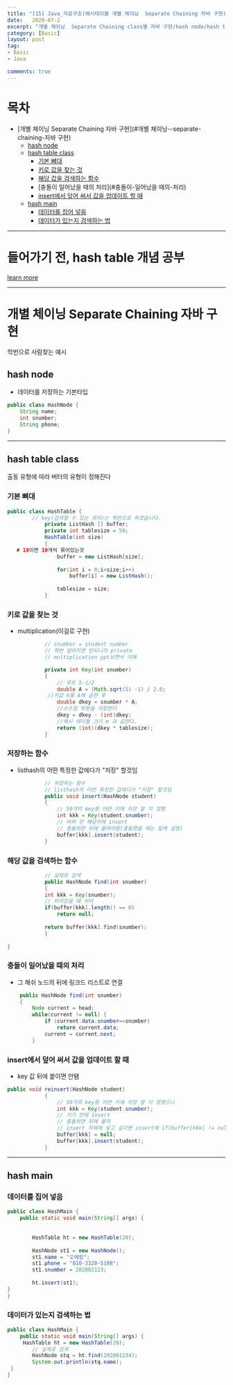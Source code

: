 ```yaml
---
title: "[15] Java_자료구조(해시테이블 개별 체이닝  Separate Chaining 자바 구현)"
date:   2020-07-2
excerpt: "개별 체이닝  Separate Chaining class별 자바 구현/hash node/hash table class(기본 뼈대,키로 값을 찾는 것,해당 값을 검색하는 함수,충돌이 일어났을 때의 처리,insert에서 덮어 써서 값을 업데이트 할 때/hash main(데이터를 집어 넣음,데이터가 있는지 검색하는 법))"
category: [Basic]
layout: post
tag:
- Basic
- Java

comments: true
---
```


# 목차
- [개별 체이닝  Separate Chaining 자바 구현](#개별 체이닝--separate-chaining-자바 구현)
  * [hash node](#hash-node)
  * [hash table class](#hash-table-class)
    + [기본 뼈대](#기본-뼈대)
    + [키로 값을 찾는 것](#키로-값을-찾는-것)
    + [해당 값을 검색하는 함수](#해당-값을-검색하는-함수)
    + [충돌이 일어났을 때의 처리](#충돌이-일어났을 때의-처리)
    + [insert에서 덮어 써서 값을 업데이트 할 때](#insertinsert에서-덮어-써서-값을-업데이트-할-때)
  * [hash main](#hash-main)
    + [데이터를 집어 넣음](#데이터를-집어-넣음)
    + [데이터가 있는지 검색하는 법](#데이터가-있는지-검색하는-법)

----

# 들어가기 전, hash table 개념 공부

[learn more](https://yerimoh.github.io/Algo016/)

---


# 개별 체이닝  Separate Chaining 자바 구현
학번으로 사람찾는 예시
## hash node    
* 데이터를 저장하는 기본타입    

```java
public class HashNode {
	String name;
	int snumber;
	String phone;
}
```

---

## hash table class
출동 유형에 따라 버터의 유형이 정해진다

### 기본 뼈대
```java
public class HashTable {
		// key(검색할 수 있는 위치)는 학번으로 하겠습니다. 
			private ListHash [] buffer;
			private int tablesize = 50;
			HashTable(int size)
			{
   # 10이면 10개씩 묶어있는것
				buffer = new ListHash[size];
				
				for(int i = 0;i<size;i++)
					buffer[i] = new ListHash();
				
				tablesize = size;
			}
```

### 키로 값을 찾는 것
* multiplication(이걸로 구현)

```java
			// snumber = student number
			// 학번 알려지면 안되니까 private
			// multiplication ppt보면서 이해

			private int Key(int snumber)
			{
				// 루트 5-1/2
				double A = (Math.sqrt(5) -1) / 2.0;
			 //키값 k를 A에 곱한 후 
				double dkey = snumber * A;
				//소수점 부분을 저장한다
				dkey = dkey - (int)dkey;
				//해시 테이블 크기 m 과 곱한다.
				return (int)(dkey * tablesize);
			}
```		

### 저장하는 함수
* listhash의 어떤 특정한 값에다가 "저장" 할것임
 
```java
			// 저장하는 함수
			// listhash의 어떤 특정한 값에다가 "저장" 할것임
			public void insert(HashNode student)
			{
				// 50갸의 key중 어떤 키에 저장 할 지 정함
				int kkk = Key(student.snumber);
				// 버퍼 안 해당키에 insert
				// 충돌하면 뒤에 붙여야함(충동했을 때는 밒에 설명)
				buffer[kkk].insert(student);
			}

```			
### 해당 값을 검색하는 함수


```java		    
			// 실제로 검색
			public HashNode find(int snumber)
			{
			int kkk = Key(snumber);
			// 비어있을 때 처리
			if(buffer[kkk].length() == 0)
				return null;
			
			return buffer[kkk].find(snumber);
			}
			
}

```

### 충돌이 일어났을 때의 처리 
* 그 해쉬 노드의 뒤에 링크드 리스트로 연결

```java
	public HashNode find(int snumber)
	{
		Node current = head;
		while(current != null) {
			if (current.data.snumber==snumber)
				return current.data;
			current = current.next;
		}
```

### insert에서 덮어 써서 값을 업데이트 할 때   
* key 값 뒤에 붙이면 안됌

```java
public void reinsert(HashNode student)
			{
				// 50갸의 key중 어떤 키에 저장 할 지 정했으니
				int kkk = Key(student.snumber);
				// 거기 안에 insert
				// 충돌하면 뒤에 붙여
				// insert 자체에 넣고 싶다면 insert에 if(buffer[kkk] != null; 조건만 추가해서 이 코드 붙여 넣으면 돼
				buffer[kkk] = null;
				buffer[kkk].insert(student);
			}
```



---



## hash main
### 데이터를 집어 넣음
```java
public class HashMain {
	public static void main(String[] args) {
	
		
		HashTable ht = new HashTable(20);
		
		HashNode st1 = new HashNode();
		st1.name = "오예림";
	    st1.phone = "010-3328-5108";
	    st1.snumber = 202002123;
	    
	    ht.insert(st1);
}
}
```

### 데이터가 있는지 검색하는 법
```java
public class HashMain {
	public static void main(String[] args) {
     HashTable ht = new HashTable(20);
 	    // 실제로 검색
	    HashNode stq = ht.find(202001234);
	    System.out.println(stq.name);
 }
}
```
